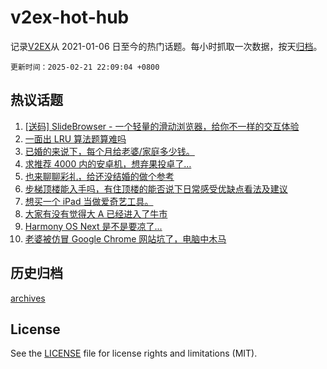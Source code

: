 # v2ex-hot-hub

 记录[V2EX](https://www.v2ex.com/)从 2021-01-06 日至今的热门话题。每小时抓取一次数据，按天[归档](archives)。

`更新时间：2025-02-21 22:09:04 +0800`

## 热议话题

1. [[送码] SlideBrowser - 一个轻量的滑动浏览器，给你不一样的交互体验](https://www.v2ex.com/t/1113107)
1. [一面出 LRU 算法题算难吗](https://www.v2ex.com/t/1113104)
1. [已婚的来说下，每个月给老婆/家庭多少钱。](https://www.v2ex.com/t/1113156)
1. [求推荐 4000 内的安卓机，想弃果投卓了…](https://www.v2ex.com/t/1113194)
1. [也来聊聊彩礼，给还没结婚的做个参考](https://www.v2ex.com/t/1113292)
1. [步梯顶楼能入手吗，有住顶楼的能否说下日常感受优缺点看法及建议](https://www.v2ex.com/t/1113244)
1. [想买一个 iPad 当做爱奇艺工具。](https://www.v2ex.com/t/1113125)
1. [大家有没有觉得大 A 已经进入了牛市](https://www.v2ex.com/t/1113205)
1. [Harmony OS Next 是不是要凉了...](https://www.v2ex.com/t/1113345)
1. [老婆被仿冒 Google Chrome 网站坑了，电脑中木马](https://www.v2ex.com/t/1113249)

## 历史归档

[archives](archives)

## License

See the [LICENSE](LICENSE) file for license rights and limitations (MIT).
